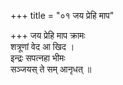 +++
title = "०१ जय प्रेहि माप"

+++
जय प्रेहि माप क्रामः  
शत्रूणां वेद आ खिद ।  
इन्द्रः सपत्नहा भीमः  
सञ्जयस् ते सम् आनृधत् ॥